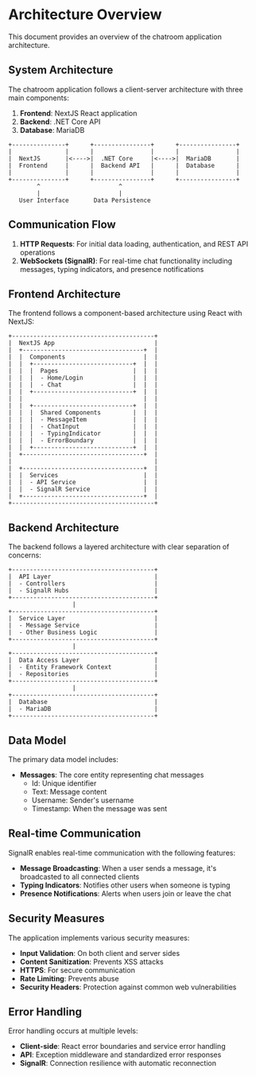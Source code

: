 # Architecture Overview

This document provides an overview of the chatroom application architecture.

## System Architecture

The chatroom application follows a client-server architecture with three main components:

1. **Frontend**: NextJS React application
2. **Backend**: .NET Core API
3. **Database**: MariaDB

```
+---------------+      +----------------+      +----------------+
|               |      |                |      |                |
|  NextJS       |<---->|  .NET Core     |<---->|  MariaDB       |
|  Frontend     |      |  Backend API   |      |  Database      |
|               |      |                |      |                |
+---------------+      +----------------+      +----------------+
        ^                      ^
        |                      |
   User Interface       Data Persistence
```

## Communication Flow

1. **HTTP Requests**: For initial data loading, authentication, and REST API operations
2. **WebSockets (SignalR)**: For real-time chat functionality including messages, typing indicators, and presence notifications

## Frontend Architecture

The frontend follows a component-based architecture using React with NextJS:

```
+----------------------------------------+
|  NextJS App                            |
|  +----------------------------------+  |
|  |  Components                      |  |
|  |  +----------------------------+  |  |
|  |  |  Pages                     |  |  |
|  |  |  - Home/Login              |  |  |
|  |  |  - Chat                    |  |  |
|  |  +----------------------------+  |  |
|  |                                  |  |
|  |  +----------------------------+  |  |
|  |  |  Shared Components         |  |  |
|  |  |  - MessageItem             |  |  |
|  |  |  - ChatInput               |  |  |
|  |  |  - TypingIndicator         |  |  |
|  |  |  - ErrorBoundary           |  |  |
|  |  +----------------------------+  |  |
|  +----------------------------------+  |
|                                        |
|  +----------------------------------+  |
|  |  Services                        |  |
|  |  - API Service                   |  |
|  |  - SignalR Service               |  |
|  +----------------------------------+  |
+----------------------------------------+
```

## Backend Architecture

The backend follows a layered architecture with clear separation of concerns:

```
+----------------------------------------+
|  API Layer                             |
|  - Controllers                         |
|  - SignalR Hubs                        |
+----------------------------------------+
                  |
+----------------------------------------+
|  Service Layer                         |
|  - Message Service                     |
|  - Other Business Logic                |
+----------------------------------------+
                  |
+----------------------------------------+
|  Data Access Layer                     |
|  - Entity Framework Context            |
|  - Repositories                        |
+----------------------------------------+
                  |
+----------------------------------------+
|  Database                              |
|  - MariaDB                             |
+----------------------------------------+
```

## Data Model

The primary data model includes:

- **Messages**: The core entity representing chat messages
  - Id: Unique identifier
  - Text: Message content
  - Username: Sender's username
  - Timestamp: When the message was sent

## Real-time Communication

SignalR enables real-time communication with the following features:

- **Message Broadcasting**: When a user sends a message, it's broadcasted to all connected clients
- **Typing Indicators**: Notifies other users when someone is typing
- **Presence Notifications**: Alerts when users join or leave the chat

## Security Measures

The application implements various security measures:

- **Input Validation**: On both client and server sides
- **Content Sanitization**: Prevents XSS attacks
- **HTTPS**: For secure communication
- **Rate Limiting**: Prevents abuse
- **Security Headers**: Protection against common web vulnerabilities

## Error Handling

Error handling occurs at multiple levels:

- **Client-side**: React error boundaries and service error handling
- **API**: Exception middleware and standardized error responses
- **SignalR**: Connection resilience with automatic reconnection
